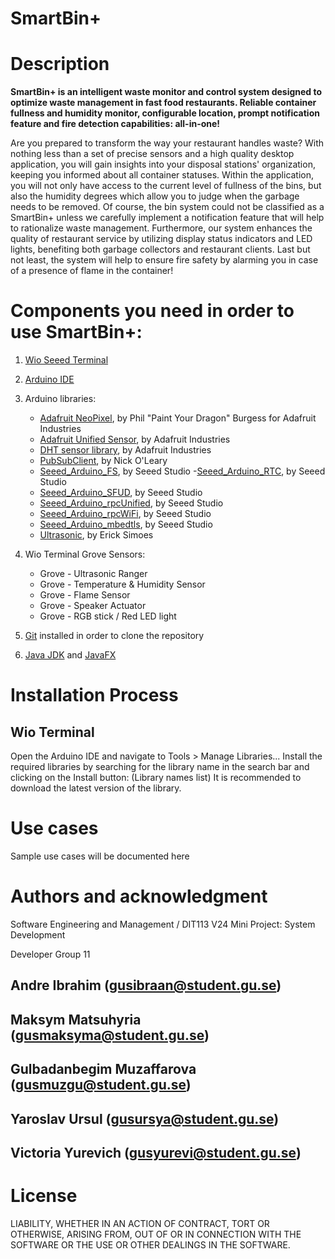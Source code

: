 # SmartBin+

# Description

**SmartBin+ is an intelligent waste monitor and control system designed to optimize waste management in fast food restaurants. Reliable container fullness and humidity monitor, configurable location, prompt notification feature and fire detection capabilities: all-in-one!**

Are you prepared to transform the way your restaurant handles waste? With nothing less than a set of precise sensors and a high quality desktop application, you will gain insights into your disposal stations' organization, keeping you informed about all container statuses. Within the application, you will not only have access to the current level of fullness of the bins, but also the humidity degrees which allow you to judge when the garbage needs to be removed. Of course, the bin system could not be classified as a SmartBin+ unless we carefully implement a notification feature that will help to rationalize waste management. Furthermore, our system enhances the quality of restaurant service by utilizing display status indicators and LED lights, benefiting both garbage collectors and restaurant clients. Last but not least, the system will help to ensure fire safety by alarming you in case of a presence of flame in the container!

# Components you need in order to use SmartBin+:


1.  [Wio Seeed Terminal](https://www.seeedstudio.com/Wio-Terminal-p-4509.html)
2. [Arduino IDE](https://www.arduino.cc/en/software)
3. Arduino libraries: 
   - [Adafruit NeoPixel](https://github.com/adafruit/Adafruit_NeoPixel), by Phil "Paint Your Dragon" Burgess for Adafruit Industries
   - [Adafruit Unified Sensor](https://github.com/adafruit/Adafruit_Sensor), by Adafruit Industries
   - [DHT sensor library](https://github.com/adafruit/DHT-sensor-library), by Adafruit Industries
   - [PubSubClient](https://pubsubclient.knolleary.net/), by Nick O'Leary
   - [Seeed_Arduino_FS](https://github.com/Seeed-Studio/Seeed_Arduino_FS), by Seeed Studio 
   -[Seeed_Arduino_RTC](https://github.com/Seeed-Studio/Seeed_Arduino_RTC), by Seeed Studio
   - [Seeed_Arduino_SFUD](https://github.com/Seeed-Studio/Seeed_Arduino_SFUD), by Seeed Studio
   - [Seeed_Arduino_rpcUnified](https://github.com/Seeed-Studio/Seeed_Arduino_rpcUnified), by Seeed Studio
   - [Seeed_Arduino_rpcWiFi](https://github.com/Seeed-Studio/Seeed_Arduino_rpcWiFi), by Seeed Studio
   - [Seeed_Arduino_mbedtls](https://github.com/Seeed-Studio/Seeed_Arduino_mbedtls), by Seeed Studio
   - [Ultrasonic](https://github.com/ErickSimoes/Ultrasonic), by Erick Simoes


4. Wio Terminal Grove Sensors:
   - Grove - Ultrasonic Ranger
   - Grove - Temperature & Humidity Sensor
   - Grove - Flame Sensor
   - Grove - Speaker Actuator
   - Grove - RGB stick / Red LED light

5. [Git](https://git-scm.com/downloads) installed in order to clone the repository 

6. [Java JDK](https://www.oracle.com/se/java/technologies/downloads/) and [JavaFX](https://openjfx.io/openjfx-docs/#install-java)

# Installation Process

## Wio Terminal

Open the Arduino IDE and navigate to Tools > Manage Libraries...
Install the required libraries by searching for the library name in the search bar and clicking on the Install button:
(Library names list)
It is recommended to download the latest version of the library.

# Use cases

Sample use cases will be documented here

# Authors and acknowledgment

Software Engineering and Management / DIT113 V24 Mini Project: System Development

Developer Group 11

Andre Ibrahim (gusibraan@student.gu.se)
-
Maksym Matsuhyria (gusmaksyma@student.gu.se)
-
Gulbadanbegim Muzaffarova (gusmuzgu@student.gu.se)
-
Yaroslav Ursul (gusursya@student.gu.se)
-
Victoria Yurevich (gusyurevi@student.gu.se)
-

# License
LIABILITY, WHETHER IN AN ACTION OF CONTRACT, TORT OR OTHERWISE, ARISING FROM,
OUT OF OR IN CONNECTION WITH THE SOFTWARE OR THE USE OR OTHER DEALINGS IN THE
SOFTWARE.